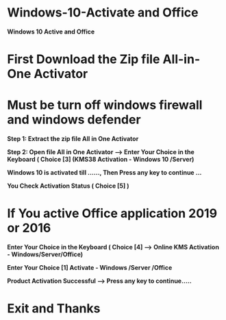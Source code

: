 # Windows-10-Activate and Office 
**Windows 10 Active and Office**

# First Download the Zip file All-in-One Activator
# Must be turn off windows firewall and windows defender

**Step 1: Extract the zip file All in One Activator**

**Step 2: Open file All in One Activator --> Enter Your Choice in the Keyboard ( Choice [3] (KMS38 Activation - Windows 10 /Server)**

**Windows 10 is activated till ......, Then Press any key to continue ...**

**You Check Activation Status ( Choice [5] )**


# If You active Office application 2019 or 2016 

**Enter Your Choice in the Keyboard ( Choice [4] --> Online KMS Activation - Windows/Server/Office)**

**Enter Your Choice [1] Activate - Windows /Server /Office**

**Product Activation Successful --> Press any key to continue.....**

# Exit and Thanks
